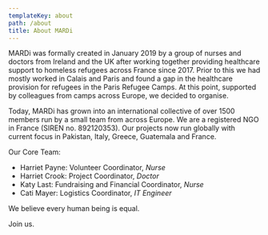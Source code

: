 ```yaml
---
templateKey: about
path: /about
title: About MARDi
---
```

MARDi was formally created in January 2019 by a group of nurses and doctors from Ireland and the UK after working together providing healthcare support to homeless refugees across France since 2017. Prior to this we had mostly worked in Calais and Paris and found a gap in the healthcare provision for refugees in the Paris Refugee Camps. At this point, supported by colleagues from camps across Europe, we decided to organise. 

Today, MARDi has grown into an international collective of over 1500 members run by a small team from across Europe. We are a registered NGO in France (SIREN no. 892120353). Our projects now run globally with current focus in Pakistan, Italy, Greece, Guatemala and France. 

Our Core Team:

* Harriet Payne: Volunteer Coordinator, *Nurse*
* Harriet Crook: Project Coordinator, *Doctor*
* Katy Last: Fundraising and Financial Coordinator, *Nurse*
* Cati Mayer: Logistics Coordinator, *IT Engineer*

We believe every human being is equal.

Join us.
